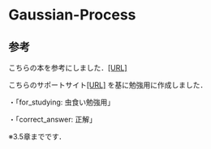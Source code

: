 # Gaussian-Process
## 参考
こちらの本を参考にしました．[[URL]](https://www.amazon.co.jp/dp/4061529269/)

こちらのサポートサイト[[URL]](http://chasen.org/~daiti-m/gpbook/)
を基に勉強用に作成しました．

・「for_studying: 虫食い勉強用」

・「correct_answer: 正解」

※3.5章までです．
